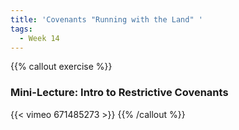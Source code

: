 ```yaml
---
title: 'Covenants "Running with the Land" '
tags:
  - Week 14
---
```


{{% callout exercise %}} 

### Mini-Lecture: Intro to Restrictive Covenants

{{< vimeo 671485273 >}}
{{% /callout %}}
